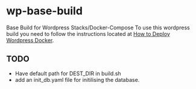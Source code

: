# wp-base-build
Base Build for Wordpress Stacks/Docker-Compose
To use this wordpress build you need to follow the instructions located at [How to Deploy Wordpress Docker](https://technotes.wiredelf.com/wordpress/wordpress-docker-dexs).

## TODO
* Have default path for DEST_DIR in build.sh
* add an init_db.yaml file for initilising the database.
